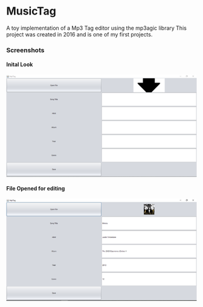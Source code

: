 # MusicTag
A toy implementation of a Mp3 Tag editor using the mp3agic library
This project was created in 2016 and is one of my first projects.

### Screenshots
#### Inital Look
![Empty File](/screenshots/empty.PNG)

#### File Opened for editing
![Open File](/screenshots/music.PNG)

